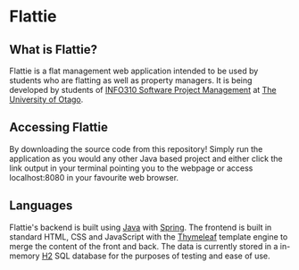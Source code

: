 # Flattie
## What is Flattie?
Flattie is a flat management web application intended to be used by students who are flatting as well as property managers. It is being developed by students of [INFO310 Software Project Management](https://www.otago.ac.nz/courses/papers?papercode=INFO310) at [The University of Otago](https://www.otago.ac.nz/).

## Accessing Flattie
By downloading the source code from this repository! Simply run the application as you would any other Java based project and either click the link output in your terminal pointing you to the webpage or access localhost:8080 in your favourite web browser.

## Languages
Flattie's backend is built using [Java](https://www.java.com/en/) with [Spring](https://spring.io/). The frontend is built in standard HTML, CSS and JavaScript with the [Thymeleaf](https://www.thymeleaf.org/) template engine to merge the content of the front and back. The data is currently stored in a in-memory [H2](https://www.h2database.com/html/main.html) SQL database for the purposes of testing and ease of use.
